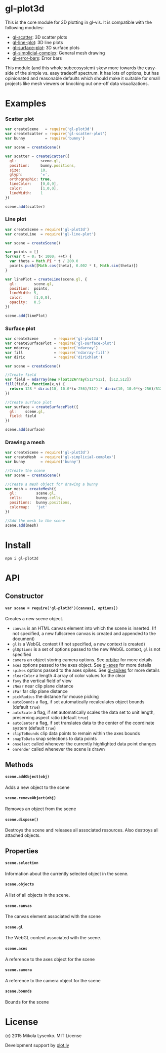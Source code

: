 gl-plot3d
=========
This is the core module for 3D plotting in gl-vis. It is compatible with the following modules:

* [gl-scatter](https://github.com/gl-vis/gl-scatter-plot): 3D scatter plots
* [gl-line-plot](https://github.com/gl-vis/gl-line-plot): 3D line plots
* [gl-surface-plot](https://github.com/gl-vis/gl-surface-plot): 3D surface plots
* [gl-simplicial-complex](https://github.com/gl-vis/gl-simplicial-complex): General mesh drawing
* [gl-error-bars](https://github.com/gl-vis/gl-error-bars): Error bars

This module (and this whole subecosystem) skew more towards the easy-side of the simple vs. easy tradeoff spectrum.  It has lots of options, but has opinionated and reasonable defaults which should make it suitable for small projects like mesh viewers or knocking out one-off data visualizations.

# Examples

### Scatter plot

```javascript
var createScene   = require('gl-plot3d')
var createScatter = require('gl-scatter-plot')
var bunny         = require('bunny')

var scene = createScene()

var scatter = createScatter({
  gl:           scene.gl,
  position:     bunny.positions,
  size:         10,
  glyph:        '★',
  orthographic: true,
  lineColor:    [0,0,0],
  color:        [1,0,0],
  lineWidth:    1
})

scene.add(scatter)
```

### Line plot

```javascript
var createScene = require('gl-plot3d')
var createLine  = require('gl-line-plot')

var scene = createScene()

var points = []
for(var t = 0; t< 1000; ++t) {
  var theta = Math.PI * t / 200.0
  points.push([Math.cos(theta), 0.002 * t, Math.sin(theta)])
}

var linePlot = createLine(scene.gl, {
  gl:        scene.gl,
  position:  points,
  lineWidth: 5,
  color:     [1,0,0],
  opacity:   0.5
})

scene.add(linePlot)
```

### Surface plot

```javascript
var createScene       = require('gl-plot3d')
var createSurfacePlot = require('gl-surface-plot')
var ndarray           = require('ndarray')
var fill              = require('ndarray-fill')
var diric             = require('dirichlet')

var scene = createScene()

//Create field
var field = ndarray(new Float32Array(512*512), [512,512])
fill(field, function(x,y) {
  return 128 * diric(10, 10.0*(x-256)/512) * diric(10, 10.0*(y-256)/512)
})

//Create surface plot
var surface = createSurfacePlot({
  gl:    scene.gl,
  field: field
})

scene.add(surface)
```

### Drawing a mesh

```javascript
var createScene = require('gl-plot3d')
var createMesh  = require('gl-simplicial-complex')
var bunny       = require('bunny')

//Create the scene
var scene = createScene()

//Create a mesh object for drawing a bunny
var mesh = createMesh({
  gl:         scene.gl,
  cells:      bunny.cells,
  positions:  bunny.positions,
  colormap:   'jet'
})

//Add the mesh to the scene
scene.add(mesh)
```

# Install

```
npm i gl-plot3d
```

# API

## Constructor

#### `var scene = require('gl-plot3d')(canvas[, options])`

Creates a new scene object.

* `canvas` is an HTML canvas element into which the scene is inserted. (If not specified, a new fullscreen canvas is created and appended to the document)
* `gl` is a WebGL context (If not specified, a new context is created)
* `glOptions` is a set of options passed to the new WebGL context, `gl` is not specified
* `camera` an object storing camera options.  See [orbiter](https://github.com/mikolalysenko/orbiter) for more details
* `axes` options passed to the axes object.  See [gl-axes](https://github.com/mikolalysenko/gl-axes) for more details
* `spikes` options passed to the axes spikes.  See [gl-spikes](https://github.com/mikolalysenko/gl-spikes) for more details
* `clearColor` a length 4 array of color values for the clear
* `fovy` the vertical field of view
* `zNear` near clip plane distance
* `zFar` far clip plane distance
* `pickRadius` the distance for mouse picking
* `autoBounds` a flag, if set automatically recalculates object bounds (default `true`)
* `autoScale` a flag, if set automatically scales the data set to unit length, preserving aspect ratio (default `true`)
* `autoCenter` a flag, if set translates data to the center of the coordinate system (default `true`)
* `clipToBounds` clip data points to remain within the axes bounds
* `snapToData` snap selections to data points
* `onselect` called whenever the currently highlighted data point changes
* `onrender` called whenever the scene is drawn

## Methods

#### `scene.addObject(obj)`
Adds a new object to the scene

#### `scene.removeObject(obj)`
Removes an object from the scene

#### `scene.dispose()`
Destroys the scene and releases all associated resources.  Also destroys all attached objects.

## Properties

#### `scene.selection`
Information about the currently selected object in the scene.

#### `scene.objects`
A list of all objects in the scene.

#### `scene.canvas`
The canvas element associated with the scene

#### `scene.gl`
The WebGL context associated with the scene.

#### `scene.axes`
A reference to the axes object for the scene

#### `scene.camera`
A reference to the camera object for the scene

#### `scene.bounds`
Bounds for the scene

# License
(c) 2015 Mikola Lysenko. MIT License

Development support by [plot.ly](http://plot.ly)